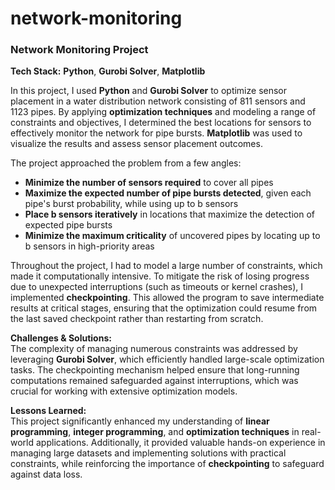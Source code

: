 # network-monitoring
### Network Monitoring Project

**Tech Stack:** **Python**, **Gurobi Solver**, **Matplotlib**

In this project, I used **Python** and **Gurobi Solver** to optimize sensor placement in a water distribution network consisting of 811 sensors and 1123 pipes. By applying **optimization techniques** and modeling a range of constraints and objectives, I determined the best locations for sensors to effectively monitor the network for pipe bursts. **Matplotlib** was used to visualize the results and assess sensor placement outcomes.

The project approached the problem from a few angles:
- **Minimize the number of sensors required** to cover all pipes
- **Maximize the expected number of pipe bursts detected**, given each pipe's burst probability, while using up to b sensors
- **Place b sensors iteratively** in locations that maximize the detection of expected pipe bursts
- **Minimize the maximum criticality** of uncovered pipes by locating up to b sensors in high-priority areas

Throughout the project, I had to model a large number of constraints, which made it computationally intensive. To mitigate the risk of losing progress due to unexpected interruptions (such as timeouts or kernel crashes), I implemented **checkpointing**. This allowed the program to save intermediate results at critical stages, ensuring that the optimization could resume from the last saved checkpoint rather than restarting from scratch.

**Challenges & Solutions:**  
The complexity of managing numerous constraints was addressed by leveraging **Gurobi Solver**, which efficiently handled large-scale optimization tasks. The checkpointing mechanism helped ensure that long-running computations remained safeguarded against interruptions, which was crucial for working with extensive optimization models.

**Lessons Learned:**  
This project significantly enhanced my understanding of **linear programming**, **integer programming**, and **optimization techniques** in real-world applications. Additionally, it provided valuable hands-on experience in managing large datasets and implementing solutions with practical constraints, while reinforcing the importance of **checkpointing** to safeguard against data loss.
